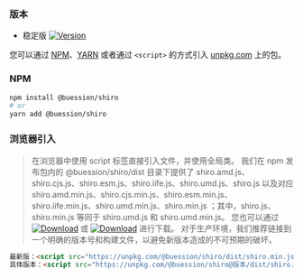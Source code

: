 ### 版本

* 稳定版 <a href="https://www.npmjs.com/package/@buession/shiro" target="_blank"><img src="https://img.shields.io/npm/v/@buession/shiro" alt="Version" /></a>

您可以通过 [NPM](https://www.npmjs.com/)、[YARN](https://yarnpkg.com/) 或者通过 `<script>` 的方式引入 [unpkg.com](https://unpkg.com/) 上的包。


### NPM

```sh
npm install @buession/shiro
# or
yarn add @buession/shiro
```


### 浏览器引入

> 在浏览器中使用 script 标签直接引入文件，并使用全局类。
> 我们在 npm 发布包内的 @buession/shiro/dist 目录下提供了 shiro.amd.js、shiro.cjs.js、shiro.esm.js、shiro.iife.js、shiro.umd.js、shiro.js 以及对应 shiro.amd.min.js、shiro.cjs.min.js、shiro.esm.min.js、shiro.iife.min.js、shiro.umd.min.js、shiro.min.js ；其中，shiro.js、shiro.min.js 等同于 shiro.umd.js 和 shiro.umd.min.js。
> 您也可以通过 <a href="https://unpkg.com/@buession/shiro/" target="_blank"><img src="https://data.jsdelivr.com/v1/package/npm/@buession/shiro/badge" alt="Download" /></a> 或 <a href="https://www.jsdelivr.com/package/npm/@buession/shiro" target="_blank"><img src="https://data.jsdelivr.com/v1/package/npm/@buession/shiro/badge" alt="Download" /></a> 进行下载。
> 对于生产环境，我们推荐链接到一个明确的版本号和构建文件，以避免新版本造成的不可预期的破坏。

```html
最新版：<script src="https://unpkg.com/@buession/shiro/dist/shiro.min.js" type="text/javascript"></script>
具体版本：<script src="https://unpkg.com/@buession/shiro@版本/dist/shiro.min.js" type="text/javascript"></script>
```